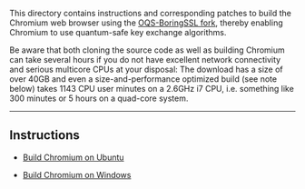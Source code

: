 This directory contains instructions and corresponding patches to build the Chromium web browser using the [OQS-BoringSSL fork](https://github.com/open-quantum-safe/boringssl), thereby enabling Chromium to use quantum-safe key exchange algorithms.

Be aware that both cloning the source code as well as building Chromium can take several hours if you do not have excellent network connectivity and serious multicore CPUs at your disposal: The download has a size of over 40GB and even a size-and-performance optimized build (see note below) takes 1143 CPU user minutes on a 2.6GHz i7 CPU, i.e. something like 300 minutes or 5 hours on a quad-core system.

---

## Instructions


- [Build Chromium on Ubuntu](Ubuntu.md)

- [Build Chromium on Windows](Windows.md)